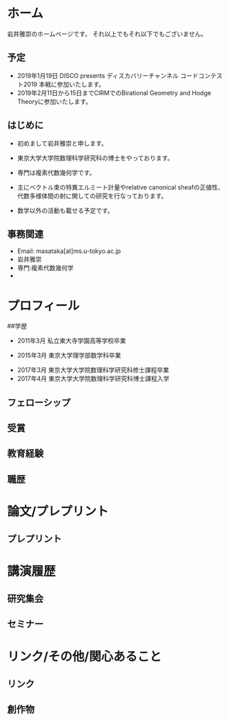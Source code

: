 # ホーム
<!--- I'm a Ph.D student in Graduate School of Mathematical Sciences, The University of Tokyo.
My advisor is Shigeharu Takayama.-->
岩井雅崇のホームページです。
それ以上でもそれ以下でもございません。
## 予定
- 2019年1月19日 DISCO presents ディスカバリーチャンネル コードコンテスト2019 本戦に参加いたします。
- 2019年2月11日から15日までCIRMでのBirational Geometry and Hodge Theoryに参加いたします。

## はじめに
- 初めまして岩井雅崇と申します。

- 東京大学大学院数理科学研究科の博士をやっております。

- 専門は複素代数幾何学です。

- 主にベクトル束の特異エルミート計量やrelative canonical sheafの正値性、代数多様体間の射に関しての研究を行なっております。

- 数学以外の活動も載せる予定です。

## 事務関連

- Email: masataka[at]ms.u-tokyo.ac.jp
- 岩井雅崇
- 専門:複素代数幾何学
- 


# プロフィール

##学歴
- 2011年3月 私立東大寺学園高等学校卒業
<!---  - 2011年4月 東京大学理科I類入学-->
- 2015年3月 東京大学理学部数学科卒業
<!--- 2015年4月 東京大学大学院数理科学研究科修士課程入学-->
- 2017年3月 東京大学大学院数理科学研究科修士課程卒業
- 2017年4月 東京大学大学院数理科学研究科博士課程入学

## フェローシップ

## 受賞
## 教育経験
## 職歴

# 論文/プレプリント
## プレプリント
# 講演履歴
## 研究集会
## セミナー


# リンク/その他/関心あること
## リンク

## 創作物


